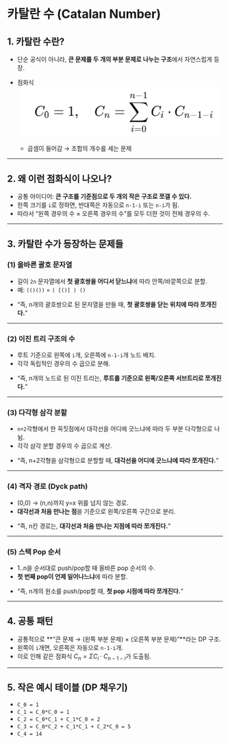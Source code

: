 # 카탈란 수 (Catalan Number)

## 1. 카탈란 수란?

* 단순 공식이 아니라, **큰 문제를 두 개의 부분 문제로 나누는 구조**에서 자연스럽게 등장.
* 점화식
  ![카틀란수_1.png](/algorithm/images/카틀란수_1.png)

  - 곱셈이 들어감 → 조합의 개수를 세는 문제
---

## 2. 왜 이런 점화식이 나오나?

* 공통 아이디어: **큰 구조를 기준점으로 두 개의 작은 구조로 쪼갤 수 있다.**
* 한쪽 크기를 `i`로 정하면, 반대쪽은 자동으로 `n-1-i` 또는 `n-i`가 됨.
* 따라서 “왼쪽 경우의 수 × 오른쪽 경우의 수”를 모두 더한 것이 전체 경우의 수.

---

## 3. 카탈란 수가 등장하는 문제들

### (1) 올바른 괄호 문자열

* 길이 `2n` 문자열에서 **첫 괄호쌍을 어디서 닫느냐**에 따라 안쪽/바깥쪽으로 분할.
* 예: `(()())` = `( [()] ) ()`
- “즉, n개의 괄호쌍으로 된 문자열을 만들 때, **첫 괄호쌍을 닫는 위치에 따라 쪼개진다.**”

---

### (2) 이진 트리 구조의 수

* 루트 기준으로 왼쪽에 `i`개, 오른쪽에 `n-1-i`개 노드 배치.
* 각각 독립적인 경우의 수 곱으로 분해.
- “즉, n개의 노드로 된 이진 트리는, **루트를 기준으로 왼쪽/오른쪽 서브트리로 쪼개진다.**”

---

### (3) 다각형 삼각 분할

* `n+2`각형에서 한 꼭짓점에서 대각선을 어디에 긋느냐에 따라 두 부분 다각형으로 나뉨.
* 각각 삼각 분할 경우의 수 곱으로 계산.
- “즉, n+2각형을 삼각형으로 분할할 때, **대각선을 어디에 긋느냐에 따라 쪼개진다.**”

---

### (4) 격자 경로 (Dyck path)

* (0,0) → (n,n)까지 y=x 위를 넘지 않는 경로.
* **대각선과 처음 만나는 점**을 기준으로 왼쪽/오른쪽 구간으로 분리.

- “즉, n칸 경로는, **대각선과 처음 만나는 지점에 따라 쪼개진다.**”

---

### (5) 스택 Pop 순서

* 1..n을 순서대로 push/pop할 때 올바른 pop 순서의 수.
* **첫 번째 pop이 언제 일어나느냐**에 따라 분할.

- “즉, n개의 원소를 push/pop할 때, **첫 pop 시점에 따라 쪼개진다.**”

---

## 4. 공통 패턴

* 공통적으로 **“큰 문제 → (왼쪽 부분 문제) × (오른쪽 부분 문제)”**라는 DP 구조.
* 왼쪽이 `i`개면, 오른쪽은 자동으로 `n-1-i`개.
* 이로 인해 같은 점화식 $C_n = Σ C_i·C_{n-1-i}$가 도출됨.

---

## 5. 작은 예시 테이블 (DP 채우기)

* `C_0 = 1`
* `C_1 = C_0*C_0 = 1`
* `C_2 = C_0*C_1 + C_1*C_0 = 2`
* `C_3 = C_0*C_2 + C_1*C_1 + C_2*C_0 = 5`
* `C_4 = 14`